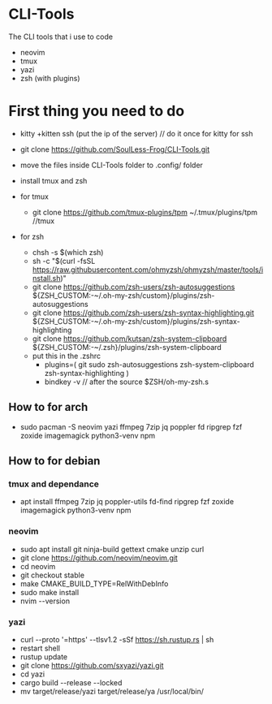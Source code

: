 # CLI-Tools
The CLI tools that i use to code
- neovim
- tmux
- yazi
- zsh (with plugins)

# First thing you need to do
- kitty +kitten ssh (put the ip of the server) // do it once for kitty for ssh
- git clone https://github.com/SoulLess-Frog/CLI-Tools.git
- move the files inside CLI-Tools folder to .config/ folder
  
- install tmux and zsh
  
- for tmux 
  - git clone https://github.com/tmux-plugins/tpm ~/.tmux/plugins/tpm //tmux
    
- for zsh
  - chsh -s $(which zsh)
  - sh -c "$(curl -fsSL https://raw.githubusercontent.com/ohmyzsh/ohmyzsh/master/tools/install.sh)"
  - git clone https://github.com/zsh-users/zsh-autosuggestions ${ZSH_CUSTOM:-~/.oh-my-zsh/custom}/plugins/zsh-autosuggestions
  - git clone https://github.com/zsh-users/zsh-syntax-highlighting.git ${ZSH_CUSTOM:-~/.oh-my-zsh/custom}/plugins/zsh-syntax-highlighting
  - git clone https://github.com/kutsan/zsh-system-clipboard ${ZSH_CUSTOM:-~/.zsh}/plugins/zsh-system-clipboard
  - put this in the .zshrc
    - plugins=( 
        git
        sudo
        zsh-autosuggestions
        zsh-system-clipboard
        zsh-syntax-highlighting
      )
    - bindkey -v // after the source $ZSH/oh-my-zsh.s

## How to for arch 
- sudo pacman -S neovim yazi ffmpeg 7zip jq poppler fd ripgrep fzf zoxide imagemagick python3-venv npm
  
## How to for debian

### tmux and dependance
- apt install ffmpeg 7zip jq poppler-utils fd-find ripgrep fzf zoxide imagemagick python3-venv npm
  
### neovim
- sudo apt install git ninja-build gettext cmake unzip curl
- git clone https://github.com/neovim/neovim.git
- cd neovim
- git checkout stable
- make CMAKE_BUILD_TYPE=RelWithDebInfo
- sudo make install
- nvim --version

### yazi
- curl --proto '=https' --tlsv1.2 -sSf https://sh.rustup.rs | sh
- restart shell
- rustup update
- git clone https://github.com/sxyazi/yazi.git
- cd yazi
- cargo build --release --locked
- mv target/release/yazi target/release/ya /usr/local/bin/

